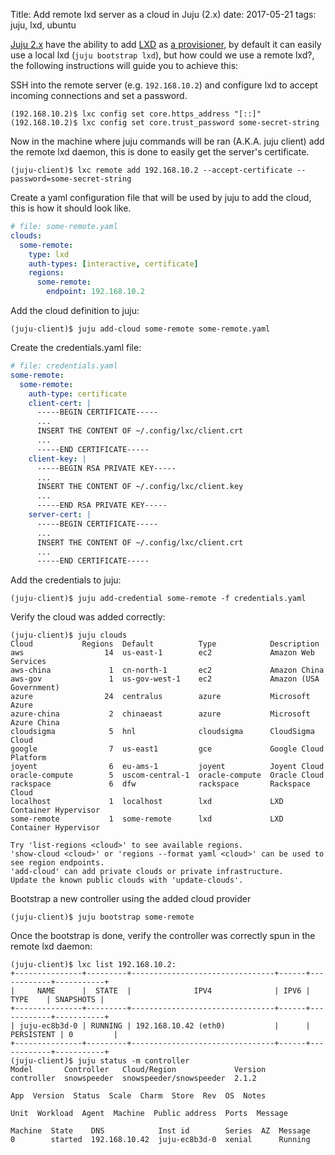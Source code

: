 Title: Add remote lxd server as a cloud in Juju (2.x)
date: 2017-05-21
tags: juju, lxd, ubuntu

[Juju 2.x](https://jujucharms.com/) have the ability to add
[LXD](https://linuxcontainers.org/lxd/) as [a
provisioner](https://jujucharms.com/docs/stable/clouds-LXD), by default it can
easily use a local lxd (`juju bootstrap lxd`), but how could we use a remote
lxd?, the following instructions will guide you to achieve this:

SSH into the remote server (e.g. `192.168.10.2`) and configure lxd to accept
incoming connections and set a password.

```
(192.168.10.2)$ lxc config set core.https_address "[::]"
(192.168.10.2)$ lxc config set core.trust_password some-secret-string
```

Now in the machine where juju commands will be ran (A.K.A. juju client) add the
remote lxd daemon, this is done to easily get the server's certificate.

```
(juju-client)$ lxc remote add 192.168.10.2 --accept-certificate --password=some-secret-string
```

Create a yaml configuration file that will be used by juju to add the cloud,
this is how it should look like.

```yaml
# file: some-remote.yaml
clouds:
  some-remote:
    type: lxd
    auth-types: [interactive, certificate]
    regions:
      some-remote:
        endpoint: 192.168.10.2
```

Add the cloud definition to juju:

```
(juju-client)$ juju add-cloud some-remote some-remote.yaml
```

Create the credentials.yaml file:

```yaml
# file: credentials.yaml
some-remote:
  some-remote:
    auth-type: certificate
    client-cert: |
      -----BEGIN CERTIFICATE-----
      ...
      INSERT THE CONTENT OF ~/.config/lxc/client.crt
      ...
      -----END CERTIFICATE-----
    client-key: |
      -----BEGIN RSA PRIVATE KEY-----
      ...
      INSERT THE CONTENT OF ~/.config/lxc/client.key
      ...
      -----END RSA PRIVATE KEY-----
    server-cert: |
      -----BEGIN CERTIFICATE-----
      ...
      INSERT THE CONTENT OF ~/.config/lxc/client.crt
      ...
      -----END CERTIFICATE-----
```

Add the credentials to juju:

```
(juju-client)$ juju add-credential some-remote -f credentials.yaml
```

Verify the cloud was added correctly:

```
(juju-client)$ juju clouds
Cloud           Regions  Default          Type            Description
aws                  14  us-east-1        ec2             Amazon Web Services
aws-china             1  cn-north-1       ec2             Amazon China
aws-gov               1  us-gov-west-1    ec2             Amazon (USA Government)
azure                24  centralus        azure           Microsoft Azure
azure-china           2  chinaeast        azure           Microsoft Azure China
cloudsigma            5  hnl              cloudsigma      CloudSigma Cloud
google                7  us-east1         gce             Google Cloud Platform
joyent                6  eu-ams-1         joyent          Joyent Cloud
oracle-compute        5  uscom-central-1  oracle-compute  Oracle Cloud
rackspace             6  dfw              rackspace       Rackspace Cloud
localhost             1  localhost        lxd             LXD Container Hypervisor
some-remote           1  some-remote      lxd             LXD Container Hypervisor

Try 'list-regions <cloud>' to see available regions.
'show-cloud <cloud>' or 'regions --format yaml <cloud>' can be used to see region endpoints.
'add-cloud' can add private clouds or private infrastructure.
Update the known public clouds with 'update-clouds'.
```

Bootstrap a new controller using the added cloud provider

```
(juju-client)$ juju bootstrap some-remote
```

Once the bootstrap is done, verify the controller was correctly spun in the
remote lxd daemon:

```
(juju-client)$ lxc list 192.168.10.2:
+---------------+---------+--------------------------------+------+------------+-----------+
|     NAME      |  STATE  |              IPV4              | IPV6 |    TYPE    | SNAPSHOTS |
+---------------+---------+--------------------------------+------+------------+-----------+
| juju-ec8b3d-0 | RUNNING | 192.168.10.42 (eth0)           |      | PERSISTENT | 0         |
+---------------+---------+--------------------------------+------+------------+-----------+
(juju-client)$ juju status -m controller
Model       Controller   Cloud/Region             Version
controller  snowspeeder  snowspeeder/snowspeeder  2.1.2

App  Version  Status  Scale  Charm  Store  Rev  OS  Notes

Unit  Workload  Agent  Machine  Public address  Ports  Message

Machine  State    DNS            Inst id        Series  AZ  Message
0        started  192.168.10.42  juju-ec8b3d-0  xenial      Running

```